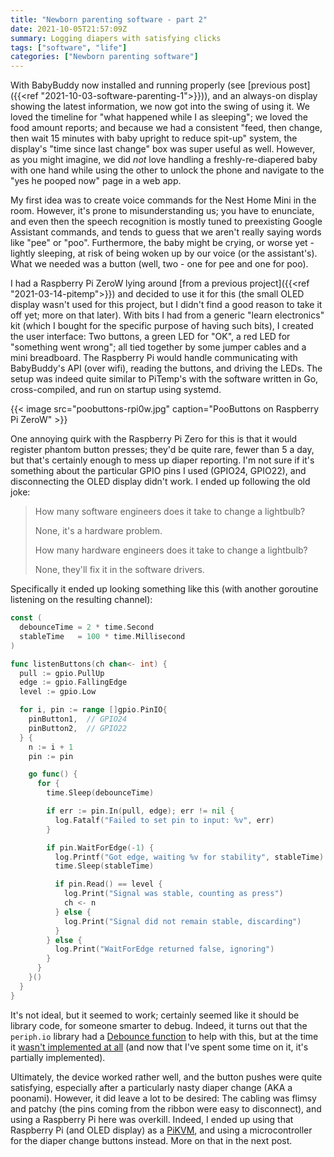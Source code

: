 ```yaml
---
title: "Newborn parenting software - part 2"
date: 2021-10-05T21:57:09Z
summary: Logging diapers with satisfying clicks
tags: ["software", "life"]
categories: ["Newborn parenting software"]
---
```


With BabyBuddy now installed and running properly (see [previous post]({{<ref "2021-10-03-software-parenting-1">}})), and an always-on display showing the latest information, we now got into the swing of using it. We loved the timeline for "what happened while I as sleeping"; we loved the food amount reports; and because we had a consistent "feed, then change, then wait 15 minutes with baby upright to reduce spit-up" system, the display's "time since last change" box was super useful as well. However, as you might imagine, we did _not_ love handling a freshly-re-diapered baby with one hand while using the other to unlock the phone and navigate to the "yes he pooped now" page in a web app.

My first idea was to create voice commands for the Nest Home Mini in the room. However, it's prone to misunderstanding us; you have to enunciate, and even then the speech recognition is mostly tuned to preexisting Google Assistant commands, and tends to guess that we aren't really saying words like "pee" or "poo". Furthermore, the baby might be crying, or worse yet - lightly sleeping, at risk of being woken up by our voice (or the assistant's). What we needed was a button (well, two - one for pee and one for poo).

I had a Raspberry Pi ZeroW lying around [from a previous project]({{<ref "2021-03-14-pitemp">}}) and decided to use it for this (the small OLED display wasn't used for this project, but I didn't find a good reason to take it off yet; more on that later). With bits I had from a generic "learn electronics" kit (which I bought for the specific purpose of having such bits), I created the user interface: Two buttons, a green LED for "OK", a red LED for "something went wrong"; all tied together by some jumper cables and a mini breadboard. The Raspberry Pi would handle communicating with BabyBuddy's API (over wifi), reading the buttons, and driving the LEDs. The setup was indeed quite similar to PiTemp's with the software written in Go, cross-compiled, and run on startup using systemd.

{{< image src="poobuttons-rpi0w.jpg" caption="PooButtons on Raspberry Pi ZeroW" >}}

One annoying quirk with the Raspberry Pi Zero for this is that it would register phantom button presses; they'd be quite rare, fewer than 5 a day, but that's certainly enough to mess up diaper reporting. I'm not sure if it's something about the particular GPIO pins I used (GPIO24, GPIO22), and disconnecting the OLED display didn't work. I ended up following the old joke:

> How many software engineers does it take to change a lightbulb?
>
> None, it's a hardware problem.
>
> How many hardware engineers does it take to change a lightbulb?
>
> None, they'll fix it in the software drivers.

Specifically it ended up looking something like this (with another goroutine listening on the resulting channel):

```go
const (
  debounceTime = 2 * time.Second
  stableTime   = 100 * time.Millisecond
)

func listenButtons(ch chan<- int) {
  pull := gpio.PullUp
  edge := gpio.FallingEdge
  level := gpio.Low

  for i, pin := range []gpio.PinIO{
    pinButton1,  // GPIO24
    pinButton2,  // GPIO22
  } {
    n := i + 1
    pin := pin

    go func() {
      for {
        time.Sleep(debounceTime)

        if err := pin.In(pull, edge); err != nil {
          log.Fatalf("Failed to set pin to input: %v", err)
        }

        if pin.WaitForEdge(-1) {
          log.Printf("Got edge, waiting %v for stability", stableTime)
          time.Sleep(stableTime)

          if pin.Read() == level {
            log.Print("Signal was stable, counting as press")
            ch <- n
          } else {
            log.Print("Signal did not remain stable, discarding")
          }
        } else {
          log.Print("WaitForEdge returned false, ignoring")
        }
      }
    }()
  }
}
```

It's not ideal, but it seemed to work; certainly seemed like it should be library code, for someone smarter to debug. Indeed, it turns out that the `periph.io` library had a [Debounce function](https://pkg.go.dev/periph.io/x/conn/v3@v3.6.8/gpio/gpioutil#Debounce) to help with this, but at the time it [wasn't implemented at all](https://github.com/periph/conn/issues/5) (and now that I've spent some time on it, it's partially implemented).

Ultimately, the device worked rather well, and the button pushes were quite satisfying, especially after a particularly nasty diaper change (AKA a poonami). However, it did leave a lot to be desired: The cabling was flimsy and patchy (the pins coming from the ribbon were easy to disconnect), and using a Raspberry Pi here was overkill. Indeed, I ended up using that Raspberry Pi (and OLED display) as a [PiKVM](https://pikvm.org/), and using a microcontroller for the diaper change buttons instead. More on that in the next post.
